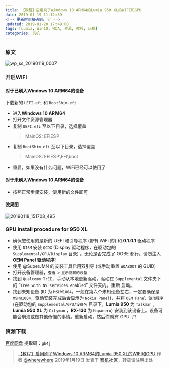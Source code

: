 ```yaml
---
title: 【教程】启用刷了Windows 10 ARM64的Lumia 950 XL的WIFI和GPU
date: 2019-01-19 11:12:39
<!-- 更新时间精确到: 分 -->
updated: 2019-01-20 17:49:00
tags: [Lumia, Win10, WOA, 资源, 教程, 玩机]
categories: 玩机
---
```

### 原文

![wp_ss_20190119_0007](https://github.com/user-attachments/assets/e25766ea-4bf7-42c1-93d2-3034a0a586b0)

### 开启WIFI

#### 对于已刷入Windows 10 ARM64的设备

下载新的 `UEFI.efi` 和 `BootShim.efi`

- 进入**Windows 10 ARM64**
- 打开文件资源管理器
- 复制 `UEFI.efi` 至以下目录，选择覆盖
  > MainOS: EFIESP
- 复制 `BootShim.efi` 至以下目录，选择覆盖
  > MainOS: EFIESP\EFI\boot
- 重启，如果没有什么问题，WiFi已经可以使用了<!--more-->

#### 对于未刷入Windows 10 ARM64的设备

- 按照正常步骤安装，使用新的文件即可

#### 效果图

![20190118_151708_495](https://github.com/user-attachments/assets/b153e8b0-25fd-4c64-948d-5e9a8f78d3fd)

### GPU install procedure for 950 XL

- 确保您使用的是新的 UEFI 和引导程序 (带有 WiFi 的) 和 **0.1.0.1** 驱动程序
- 使用 `DISM` 安装 `QCDX` (Display 驱动程序，在驱动包的 `Supplemental/GPU/Display` 目录) 。无论是否完成了 OOBE 都行。请勿注入 **OEM Panel 驱动程序**!
- 使用 @SuperJMN 的安装工具启用双引导 (或手动重置 `WOABOOT` 的 GUID)
- 打开设备管理器，`查看` > `显示隐藏的设备`
- 找到 `Qualcomm TrEE`，手动从本地更新驱动，驱动在 `Supplemental` 文件夹下的 “`Tree with NV services enabled`” 文件夹内。重新 启动。
- 找到未知设备 (ID 为 `MSHW1004`，一般在第六个未知设备左右，一定要确保是 `MSHW1004`，驱动安装完成后会显示为 `Nokia Panel`)，并将 `OEM Panel 驱动程序` (在驱动包的 `Supplemental/GPU/设备名` 目录下，**Lumia 950** 为 `Talkman` ，**Lumia 950 XL** 为 `Cityman` ，**RX-130** 为 `Hapanero`) 安装到该设备上。设备可能会崩溃或做其他奇怪的事情。重新启动，然后你就有 GPU 了!

### 资源下载

[百度网盘](https://pan.baidu.com/s/1hydYf9iiLUBzMXqPaoD7fg) 提取码：`gb4j`

> [【教程】启用刷了Windows 10 ARM64的Lumia 950 XL的WIFI和GPU](https://bbs.wfun.com/thread-1020694-1-1.html) 作者 [@wherewhere](https://bbs.wfun.com/u/2850357) 2019年1月19日 发表于 [智机社区](https://bbs.wfun.com "WFun")，转载请注明出处
